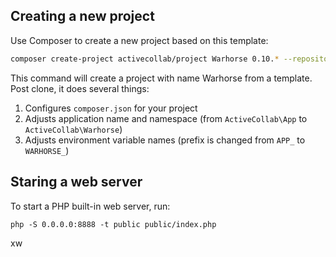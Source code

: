 ## Creating a new project

Use Composer to create a new project based on this template:

```bash
composer create-project activecollab/project Warhorse 0.10.* --repository=https://github.com/activecollab/project --dev
```

This command will create a project with name Warhorse from a template. Post clone, it does several things:

1. Configures `composer.json` for your project
1. Adjusts application name and namespace (from `ActiveCollab\App` to `ActiveCollab\Warhorse`)
1. Adjusts environment variable names (prefix is changed from `APP_` to `WARHORSE_`)

## Staring a web server

To start a PHP built-in web server, run:

```
php -S 0.0.0.0:8888 -t public public/index.php
```
xw